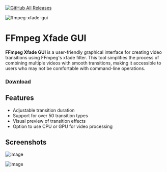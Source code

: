[![GitHub All Releases](https://img.shields.io/github/downloads/afkarxyz/FFmpeg-Xfade-GUI/total?style=for-the-badge)](https://github.com/afkarxyz/FFmpeg-Xfade-GUI/releases)

![ffmpeg-xfade-gui](https://github.com/user-attachments/assets/6e637ef5-6672-43dd-9b69-655b2d0cc37c)

# FFmpeg Xfade GUI

**FFmpeg Xfade GUI** is a user-friendly graphical interface for creating video transitions using FFmpeg's xfade filter. This tool simplifies the process of combining multiple videos with smooth transitions, making it accessible to users who may not be comfortable with command-line operations.

### [Download](https://github.com/afkarxyz/FFmpeg-Xfade-GUI/releases/download/v1.2/FFmpeg.Xfade.GUI.exe)

## Features

- Adjustable transition duration
- Support for over 50 transition types
- Visual preview of transition effects
- Option to use CPU or GPU for video processing
   
## Screenshots

![image](https://github.com/user-attachments/assets/a85943ed-44b2-4bda-9e02-1da0562cc8ac)

![image](https://github.com/user-attachments/assets/9a76c53b-0b53-425e-a0af-3619fc770cbd)

